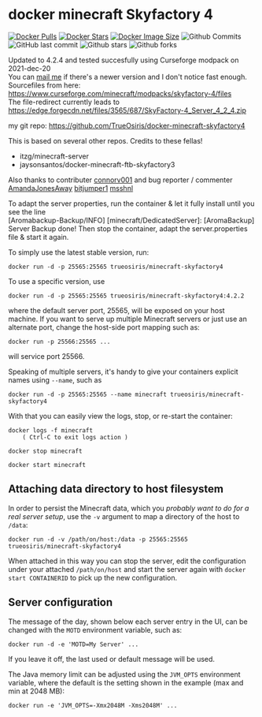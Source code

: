 # docker minecraft Skyfactory 4

[![Docker Pulls](https://badgen.net/docker/pulls/trueosiris/minecraft-skyfactory4?icon=docker&label=pulls)](https://hub.docker.com/r/trueosiris/minecraft-skyfactory4/) [![Docker Stars](https://badgen.net/docker/stars/trueosiris/minecraft-skyfactory4?icon=docker&label=stars)](https://hub.docker.com/r/trueosiris/minecraft-skyfactory4/) [![Docker Image Size](https://badgen.net/docker/size/trueosiris/minecraft-skyfactory4?icon=docker&label=image%20size)](https://hub.docker.com/r/trueosiris/minecraft-skyfactory4/) ![Github Commits](https://badgen.net/github/commits/trueosiris/docker-minecraft-skyfactory4?icon=github&label=commits) ![GitHub last commit](https://badgen.net/github/last-commit/trueosiris/docker-minecraft-skyfactory4?icon=github&label=last%20commit) ![Github stars](https://badgen.net/github/stars/trueosiris/docker-minecraft-skyfactory4?icon=github&label=stars) ![Github forks](https://badgen.net/github/forks/trueosiris/docker-minecraft-skyfactory4?icon=github&label=forks)

Updated to 4.2.4 and tested succesfully using Curseforge modpack on 2021-dec-20<br>
You can [mail me](mailto:tim@chaubet.be) if there's a newer version and I don't notice fast enough.<br>
Sourcefiles from here: https://www.curseforge.com/minecraft/modpacks/skyfactory-4/files<br>
The file-redirect currently leads to https://edge.forgecdn.net/files/3565/687/SkyFactory-4_Server_4_2_4.zip

my git repo: https://github.com/TrueOsiris/docker-minecraft-skyfactory4
    
This is based on several other repos. Credits to these fellas! <br>
- itzg/minecraft-server<br>
- jaysonsantos/docker-minecraft-ftb-skyfactory3

Also thanks to contributer [connorv001](https://github.com/connorv001) and bug reporter / commenter [AmandaJonesAway](https://github.com/AmandaJonesAway) [bitjumper1](https://github.com/bitjumper1) [msshnl](https://github.com/msshnl)

To adapt the server properties, run the container & let it fully install until you see the line<br>
[Aromabackup-Backup/INFO] [minecraft/DedicatedServer]: [AromaBackup] Server Backup done!
Then stop the container, adapt the server.properties file & start it again.

To simply use the latest stable version, run:

    docker run -d -p 25565:25565 trueosiris/minecraft-skyfactory4
    
To use a specific version, use 
  
    docker run -d -p 25565:25565 trueosiris/minecraft-skyfactory4:4.2.2

where the default server port, 25565, will be exposed on your host machine. If you want to serve up multiple Minecraft servers or just use an alternate port, change the host-side port mapping such as:

    docker run -p 25566:25565 ...

will service port 25566.

Speaking of multiple servers, it's handy to give your containers explicit names using `--name`, such as

    docker run -d -p 25565:25565 --name minecraft trueosiris/minecraft-skyfactory4

With that you can easily view the logs, stop, or re-start the container:

    docker logs -f minecraft
        ( Ctrl-C to exit logs action )

    docker stop minecraft

    docker start minecraft


## Attaching data directory to host filesystem

In order to persist the Minecraft data, which you *probably want to do for a real server setup*, use the `-v` argument to map a directory of the host to ``/data``:

    docker run -d -v /path/on/host:/data -p 25565:25565 trueosiris/minecraft-skyfactory4

When attached in this way you can stop the server, edit the configuration under your attached ``/path/on/host`` and start the server again with `docker start CONTAINERID` to pick up the new configuration.


## Server configuration

The message of the day, shown below each server entry in the UI, can be changed with the `MOTD` environment variable, such as:

    docker run -d -e 'MOTD=My Server' ...

If you leave it off, the last used or default message will be used.

The Java memory limit can be adjusted using the `JVM_OPTS` environment variable, where the default is the setting shown in the example (max and min at 2048 MB):

    docker run -e 'JVM_OPTS=-Xmx2048M -Xms2048M' ...

